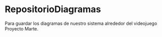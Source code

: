 # RepositorioDiagramas
Para guardar los diagramas de nuestro sistema alrededor del videojuego Proyecto Marte.
